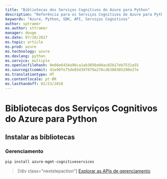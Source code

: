 ```yaml
---
title: "Bibliotecas dos Serviços Cognitivos do Azure para Python"
description: "Referência para os Serviços Cognitivos do Azure para Python"
keywords: "Azure, Python, SDK, API, Serviços Cognitivos"
author: sptramer
ms.author: sttramer
manager: douge
ms.date: 07/10/2017
ms.topic: article
ms.prod: azure
ms.technology: azure
ms.devlang: python
ms.service: multiple
ms.openlocfilehash: 0e66e6434a96ca1ab3856e04ac02b17eb7531a55
ms.sourcegitcommit: 41e90fe75de03d397079a276cdb388305290e27e
ms.translationtype: HT
ms.contentlocale: pt-BR
ms.lasthandoff: 02/23/2018
---
```

# <a name="azure-cognitive-services-libraries-for-python"></a>Bibliotecas dos Serviços Cognitivos do Azure para Python

## <a name="install-the-libraries"></a>Instalar as bibliotecas


### <a name="management"></a>Gerenciamento

```bash
pip install azure-mgmt-cognitiveservices
```
> [!div class="nextstepaction"]
> [Explorar as APIs de gerenciamento](/python/api/overview/azure/cognitiveservices/management)